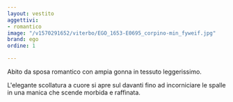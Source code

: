 ```yaml
---
layout: vestito
aggettivi:
- romantico
image: "/v1570291652/viterbo/EGO_1653-E0695_corpino-min_fyweif.jpg"
brand: ego
ordine: 1

---
```

Abito da sposa romantico con ampia gonna in tessuto leggerissimo. 

L'elegante scollatura a cuore si apre sul davanti fino ad incorniciare le spalle in una manica che scende morbida e raffinata.